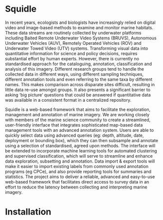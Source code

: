 Squidle
======

In recent years, ecologists and biologists have increasingly relied on digital video and image-based methods to examine and monitor marine habitats. These data streams are routinely collected by underwater platforms including Baited Remote Underwater Video Systems (BRUVS), Autonomous Underwater Vehicles (AUV), Remotely Operated Vehicles (ROV) and Underwater Towed Video (UTV) systems. Transforming visual data into quantitative information for science and policy decisions, requires substantial effort by human experts. However, there is currently no standardised approach for the cataloguing, annotation, classification and analysis of this imagery. Different research groups tend to handle the collected data in different ways, using different sampling techniques, different annotation tools and even referring to the same taxa by different names. This makes comparison across disparate sites difficult, resulting in little data re-use amongst groups. It also presents a significant barrier to asking ‘big picture’ questions that could be answered if quantitative data was available in a consistent format in a centralized repository.

Squidle is a web-based framework that aims to facilitate the exploration, management and annotation of marine imagery. We are working closely with members of the marine science community to create a streamlined, user-friendly interface that integrates sophisticated map-based data management tools with an advanced annotation system. Users are able to quickly select data using advanced queries (eg: depth, altitude, date, deployment or bounding box), which they can then subsample and annotate using a selection of standardised, agreed upon methods. The interface will be extended to incorporate machine learning tools for automated clustering and supervised classification, which will serve to streamline and enhance data exploration, subsetting and annotation. Data import & export tools will make it easier to import existing labels from commonly used annotation programs (eg CPCe), and also provide reporting tools for summaries and statistics. The project aims to deliver a reliable, advanced and easy-to-use web-based framework that facilitates direct access to survey data in an effort to reduce the latency between collecting and interpreting marine imagery.

Installation
============


